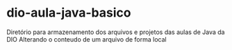 # dio-aula-java-basico
Diretório para armazenamento dos arquivos e projetos das aulas de Java da DIO
Alterando o conteudo de um arquivo de forma local